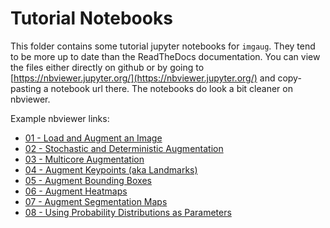 # Tutorial Notebooks

This folder contains some tutorial jupyter notebooks for `imgaug`.
They tend to be more up to date than the ReadTheDocs documentation.
You can view the files either directly on github or by going to
[https://nbviewer.jupyter.org/](https://nbviewer.jupyter.org/) and copy-pasting
a notebook url there. The notebooks do look a bit cleaner on nbviewer.

Example nbviewer links:
  * [01 - Load and Augment an Image](https://nbviewer.jupyter.org/github/aleju/imgaug-doc/blob/master/notebooks/01%20-%20Load%20and%20Augment%20an%20Image.ipynb)
  * [02 - Stochastic and Deterministic Augmentation](https://nbviewer.jupyter.org/github/aleju/imgaug-doc/blob/master/notebooks/02%20-%20Stochastic%20and%20Deterministic%20Augmentation.ipynb)
  * [03 - Multicore Augmentation](https://nbviewer.jupyter.org/github/aleju/imgaug-doc/blob/master/notebooks/03%20-%20Multicore%20Augmentation.ipynb)
  * [04 - Augment Keypoints (aka Landmarks)](https://nbviewer.jupyter.org/github/aleju/imgaug-doc/blob/master/notebooks/04%20-%20Augment%20Keypoints.ipynb)
  * [05 - Augment Bounding Boxes](https://nbviewer.jupyter.org/github/aleju/imgaug-doc/blob/master/notebooks/05%20-%20Augment%20Bounding%20Boxes.ipynb)
  * [06 - Augment Heatmaps](https://nbviewer.jupyter.org/github/aleju/imgaug-doc/blob/master/notebooks/06%20-%20Augment%20Heatmaps.ipynb)
  * [07 - Augment Segmentation Maps](https://nbviewer.jupyter.org/github/aleju/imgaug-doc/blob/master/notebooks/07%20-%20Augment%20Segmentation%20Maps.ipynb)
  * [08 - Using Probability Distributions as Parameters](https://nbviewer.jupyter.org/github/aleju/imgaug-doc/blob/master/notebooks/08%20-%20Using%20Probability%20Distributions%20as%20Parameters.ipynb)
